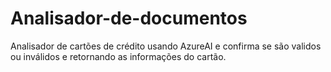# Analisador-de-documentos
Analisador de cartões de crédito usando AzureAI e confirma se são validos ou inválidos e retornando as informações do cartão.
